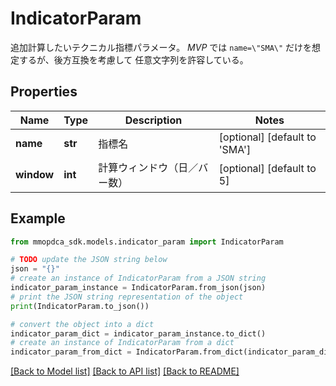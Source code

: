 # IndicatorParam

追加計算したいテクニカル指標パラメータ。  *MVP* では `name=\"SMA\"` だけを想定するが、後方互換を考慮して 任意文字列を許容している。

## Properties

Name | Type | Description | Notes
------------ | ------------- | ------------- | -------------
**name** | **str** | 指標名 | [optional] [default to 'SMA']
**window** | **int** | 計算ウィンドウ（日／バー数） | [optional] [default to 5]

## Example

```python
from mmopdca_sdk.models.indicator_param import IndicatorParam

# TODO update the JSON string below
json = "{}"
# create an instance of IndicatorParam from a JSON string
indicator_param_instance = IndicatorParam.from_json(json)
# print the JSON string representation of the object
print(IndicatorParam.to_json())

# convert the object into a dict
indicator_param_dict = indicator_param_instance.to_dict()
# create an instance of IndicatorParam from a dict
indicator_param_from_dict = IndicatorParam.from_dict(indicator_param_dict)
```
[[Back to Model list]](../README.md#documentation-for-models) [[Back to API list]](../README.md#documentation-for-api-endpoints) [[Back to README]](../README.md)


